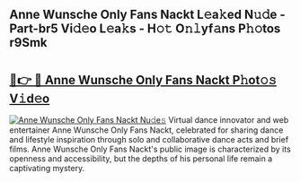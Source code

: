 ## Anne Wunsche Only Fans Nackt L𝚎a𝚔ed N𝚞𝚍e - Part-br5 Vi𝚍𝚎o L𝚎a𝚔s - H𝚘𝚝 O𝚗𝚕yf𝚊ns P𝚑𝚘tos r9Smk

# <h2><a href="http://kf4104.oniu.top/?m=Anne+Wunsche+Only+Fans+Nackt">🔗👉 🔴 Anne Wunsche Only Fans Nackt P𝚑ot𝚘𝚜 V𝚒d𝚎o</a></h2>

[![Anne Wunsche Only Fans Nackt Nu𝚍e𝚜](https://i.imgur.com/0qMVB7G.gif)](http://kf4104.oniu.top/?m=Anne+Wunsche+Only+Fans+Nackt)
Virtual dance innovator and web entertainer Anne Wunsche Only Fans Nackt, celebrated for sharing dance and lifestyle inspiration through solo and collaborative dance acts and brief films. Anne Wunsche Only Fans Nackt's public image is characterized by its openness and accessibility, but the depths of his personal life remain a captivating mystery.  
